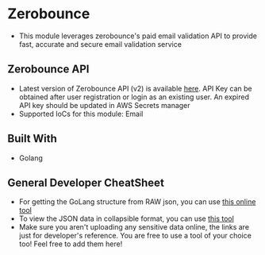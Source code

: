 # Zerobounce

- This module leverages zerobounce's paid email validation API to provide fast, accurate and secure email validation service

## Zerobounce API

- Latest version of Zerobounce API (v2) is available [here](https://www.zerobounce.net/). API Key can be obtained after user registration or login as an existing user. An expired API key should be updated in AWS Secrets manager
- Supported IoCs for this module: Email

## Built With

- Golang

## General Developer CheatSheet

- For getting the GoLang structure from RAW json, you can use [this online tool](https://mholt.github.io/json-to-go/)
- To view the JSON data in collapsible format, you can use [this tool](https://codebeautify.org/jsonviewer)
- Make sure you aren't uploading any sensitive data online, the links are just for developer's reference.
  You are free to use a tool of your choice too! Feel free to add them here!
